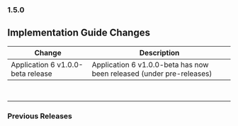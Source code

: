 ### 1.5.0

## Implementation Guide Changes

| Change                                | Description                                                                                                                                         |
|---------------------------------------|-----------------------------------------------------------------------------------------------------------------------------------------------------|
| Application 6 v1.0.0-beta release     | Application 6 v1.0.0-beta has now been released (under pre-releases)                                                                                            |



<br>
<hr>

### Previous Releases
